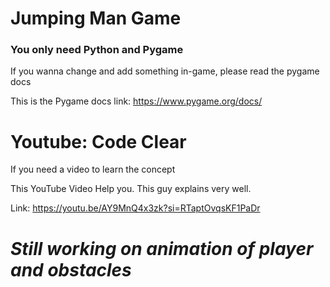 # Jumping Man Game
### You only need Python and Pygame
 If you wanna change and add something in-game, please read the pygame docs 

 This is the Pygame docs link: https://www.pygame.org/docs/

# Youtube: Code Clear
If you need a video to learn the concept 

This YouTube Video Help you. This guy explains very well.

Link: https://youtu.be/AY9MnQ4x3zk?si=RTaptOvqsKF1PaDr

# *Still working on animation of player and obstacles*
